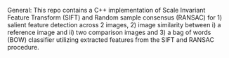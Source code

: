 General:
This repo contains a C++ implementation of Scale Invariant Feature Transform (SIFT) and Random sample consensus (RANSAC) for 1) salient feature detection across 2 images, 2) image similarity between i) a reference image and ii) two comparison images and 3) a bag of words (BOW) classifier utilizing extracted features from the SIFT and RANSAC procedure. 
